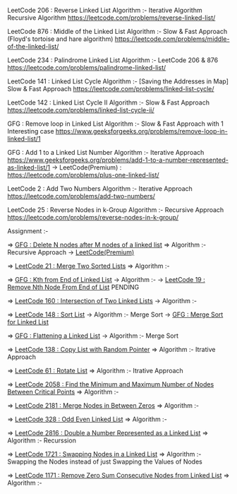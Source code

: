 LeetCode 206 : Reverse Linked List
Algorithm :- Iterative Algorithm
             Recursive Algorithm
https://leetcode.com/problems/reverse-linked-list/

LeetCode 876 : Middle of the Linked List 
Algorithm :- Slow & Fast Approach (Floyd's tortoise and hare algorithm)
https://leetcode.com/problems/middle-of-the-linked-list/

LeetCode 234 : Palindrome Linked List
Algorithm :- LeetCode 206 & 876
https://leetcode.com/problems/palindrome-linked-list/

LeetCode 141 : Linked List Cycle
Algorithm :- [Saving the Addresses in Map]
             Slow & Fast Approach
https://leetcode.com/problems/linked-list-cycle/

LeetCode 142 : Linked List Cycle II
Algorithm :- Slow & Fast Approach
https://leetcode.com/problems/linked-list-cycle-ii/

GFG : Remove loop in Linked List
Algorithm :- Slow & Fast Approach with 1 Interesting case
https://www.geeksforgeeks.org/problems/remove-loop-in-linked-list/1

GFG : Add 1 to a Linked List Number
Algorithm :- Iterative Approach
https://www.geeksforgeeks.org/problems/add-1-to-a-number-represented-as-linked-list/1
-> LeetCode(Premium) : https://leetcode.com/problems/plus-one-linked-list/ 

LeetCode 2 : Add Two Numbers
Algorithm :- Iterative Approach
https://leetcode.com/problems/add-two-numbers/

LeetCode 25 : Reverse Nodes in k-Group
Algorithm :- Recursive Approach
https://leetcode.com/problems/reverse-nodes-in-k-group/

<!-- Linked List - Class 4 HW :-
GFG : Sort a LL of 0's 1's and 2's by changing links

LeetCode 83 : Remove Duplicates from Sorted List
LeetCode 82 : Remove Duplicates from Sorted List II
GFG : Remove duplicates from a sorted linked list
GFG : Remove duplicates from an unsorted linked list -->

Assignment :-

=> [GFG : Delete N nodes after M nodes of a linked list](https://www.geeksforgeeks.org/problems/delete-n-nodes-after-m-nodes-of-a-linked-list/1)
=> Algorithm :- Recursive Approach
-> [LeetCode(Premium)](https://leetcode.com/problems/delete-n-nodes-after-m-nodes-of-a-linked-list/)

=> [LeetCode 21 : Merge Two Sorted Lists](https://leetcode.com/problems/merge-two-sorted-lists/)
=> Algorithm :- 

=> [GFG : Kth from End of Linked List](https://www.geeksforgeeks.org/problems/nth-node-from-end-of-linked-list/1)
-> Algorithm :-
-> [LeetCode 19 : Remove Nth Node From End of List](https://leetcode.com/problems/remove-nth-node-from-end-of-list/description/) PENDING

=> [LeetCode 160 : Intersection of Two Linked Lists](https://leetcode.com/problems/intersection-of-two-linked-lists/description/)
-> Algorithm :-

=> [LeetCode 148 : Sort List](https://leetcode.com/problems/sort-list/description/)
-> Algorithm :- Merge Sort
-> [GFG : Merge Sort for Linked List](https://www.geeksforgeeks.org/problems/sort-a-linked-list/1)

=> [GFG : Flattening a Linked List](https://www.geeksforgeeks.org/problems/flattening-a-linked-list/1?utm_source=youtube&utm_medium=collab_striver_ytdescription&utm_campaign=flattening-a-linked-list)
-> Algorithm :- Merge Sort

=> [LeetCode 138 : Copy List with Random Pointer](https://leetcode.com/problems/copy-list-with-random-pointer/description/)
=> Algorithm :- Itrative Approach

=> [LeetCode 61 : Rotate List](https://leetcode.com/problems/rotate-list/description/)
=> Algorithm :- Itrative Approach

=> [LeetCode 2058 : Find the Minimum and Maximum Number of Nodes Between Critical Points](https://leetcode.com/problems/find-the-minimum-and-maximum-number-of-nodes-between-critical-points/description/)
=> Algorithm :-

=> [LeetCode 2181 : Merge Nodes in Between Zeros](https://leetcode.com/problems/merge-nodes-in-between-zeros/description/)
=> Algorithm :-

=> [LeetCode 328 : Odd Even Linked List](https://leetcode.com/problems/odd-even-linked-list/description/)
=> Algorithm :-

=> [LeetCode 2816 : Double a Number Represented as a Linked List](https://leetcode.com/problems/double-a-number-represented-as-a-linked-list/description/)
=> Algorithm :- Recurssion

=> [LeetCode 1721 : Swapping Nodes in a Linked List](https://leetcode.com/problems/swapping-nodes-in-a-linked-list/description/)
=> Algorithm :- Swapping the Nodes instead of just Swapping the Values of Nodes

=> [LeetCode 1171 : Remove Zero Sum Consecutive Nodes from Linked List](https://leetcode.com/problems/remove-zero-sum-consecutive-nodes-from-linked-list/description/)
=> Algorithm :-